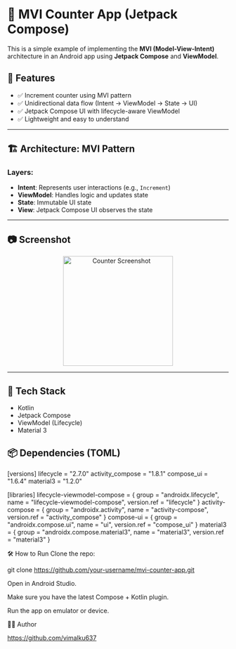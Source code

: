 # 🧮 MVI Counter App (Jetpack Compose)

This is a simple example of implementing the **MVI (Model-View-Intent)** architecture in an Android app using **Jetpack Compose** and **ViewModel**.

## 🚀 Features

- ✅ Increment counter using MVI pattern
- ✅ Unidirectional data flow (Intent → ViewModel → State → UI)
- ✅ Jetpack Compose UI with lifecycle-aware ViewModel
- ✅ Lightweight and easy to understand

---

## 🏗️ Architecture: MVI Pattern


### Layers:
- **Intent**: Represents user interactions (e.g., `Increment`)
- **ViewModel**: Handles logic and updates state
- **State**: Immutable UI state
- **View**: Jetpack Compose UI observes the state

---

## 📷 Screenshot

<p align="center">
  <img src="https://via.placeholder.com/300x600.png?text=Counter+App" alt="Counter Screenshot" width="250"/>
</p>

---

## 🧱 Tech Stack

- Kotlin
- Jetpack Compose
- ViewModel (Lifecycle)
- Material 3

## 📦 Dependencies (TOML)

[versions]
lifecycle = "2.7.0"
activity_compose = "1.8.1"
compose_ui = "1.6.4"
material3 = "1.2.0"

[libraries]
lifecycle-viewmodel-compose = { group = "androidx.lifecycle", name = "lifecycle-viewmodel-compose", version.ref = "lifecycle" }
activity-compose = { group = "androidx.activity", name = "activity-compose", version.ref = "activity_compose" }
compose-ui = { group = "androidx.compose.ui", name = "ui", version.ref = "compose_ui" }
material3 = { group = "androidx.compose.material3", name = "material3", version.ref = "material3" }

🛠️ How to Run
Clone the repo:

git clone https://github.com/your-username/mvi-counter-app.git

Open in Android Studio.

Make sure you have the latest Compose + Kotlin plugin.

Run the app on emulator or device.

🙋‍♂️ Author

https://github.com/vimalku637
